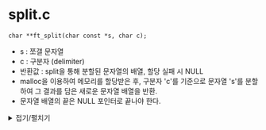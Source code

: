 # split.c
```
char **ft_split(char const *s, char c);
```
- s  : 쪼갤 문자열
- c  : 구분자 (delimiter)
- 반환값 : split을 통해 분할된 문자열의 배열, 할당 실패 시 NULL
- malloc을 이용하여 메모리를 할당받은 후, 구분자 'c'를 기준으로 문자열 's'를 분할하여 그 결과를 담은 새로운 문자열 배열을 반환.
- 문자열 배열의 끝은 NULL 포인터로 끝나야 한다.


<details markdown="1">
<summary>접기/펼치기</summary>
<!--summary 아래 빈칸 공백 두고 내용을 적는공간-->

```
//s문자열에서 delimiter(구분자) 에 의해 분할된 문자열 총 갯수 구하는 함수

static	size_t	count_word(char const *s, char c)
{
	size_t	cnt;
	size_t	flag;
	size_t	i;

	cnt = 0;
	flag = 0;
	i = 0;
	while (s[i] != '\0')
	{
		if (s[i] != c && flag == 0)
		{
			cnt ++;
			flag = 1;
		}
		else if (s[i] == c)
			flag = 0;
		i++;
	}
	return (cnt);
}

static char	*split_and_allocate(char const *s, size_t len)
{
	char	*word;
	size_t	i;

	i = 0;
	word = (char *)malloc(sizeof(char) * (len + 1));
	if (word == NULL)
		return (0);
	while (i < len)
	{
		word[i] = s[i];
		i++;
	}
	word[i] = '\0';
	return (word);
}

static void	free_all(char **words, size_t len)

{
	size_t	i;

	i = 0;
	while (i < len)
	{
		free(words[i]);
		i++;
	}
	free(words);
}

static char	**words_small(char const *s, char c, char **words_big)
{
	size_t	start;
	size_t	i;
	size_t	small_i;

	i = 0;
	small_i = 0;
	while (s[i] != '\0')
	{
		while (s[i] == c)
			i++;
		if (s[i] == '\0')
			break ;
		start = i;
		while (s[i] != c && s[i] != '\0')
			i++;
		words_big[small_i] = split_and_allocate(s + start, i - start);
		if (words_big[small_i] == NULL)
		{
			free_all(words_big, small_i);
			return (0);
		}
		small_i++;
	}
	words_big[small_i] = NULL;
	return (words_big);
}

char	**split(char const *s, char c)
{
	char			**words_big;
	size_t			small_cnt;

	if (s == NULL)
		return (0);
	small_cnt = count_word(s, c);
	words_big = (char **)malloc(sizeof(char *) * (small_cnt + 1));
	if (words_big == NULL)
		return (0);
	words_big = words_small(s, c, words_big);
	if (words_big == NULL)
		return (0);
	return (words_big);
}	
 ```
</details>
